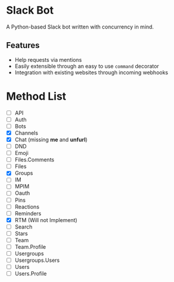 # Slack Bot

A Python-based Slack bot written with concurrency in mind.

## Features

- Help requests via mentions
- Easily extensible through an easy to use `command` decorator
- Integration with existing websites through incoming webhooks

# Method List

- [ ] API
- [ ] Auth
- [ ] Bots
- [x] Channels
- [x] Chat (missing **me** and **unfurl**)
- [ ] DND
- [ ] Emoji
- [ ] Files.Comments
- [ ] Files
- [X] Groups
- [ ] IM
- [ ] MPIM
- [ ] Oauth
- [ ] Pins
- [ ] Reactions
- [ ] Reminders
- [x] RTM (Will not Implement)
- [ ] Search
- [ ] Stars
- [ ] Team
- [ ] Team.Profile
- [ ] Usergroups
- [ ] Usergroups.Users
- [ ] Users
- [ ] Users.Profile